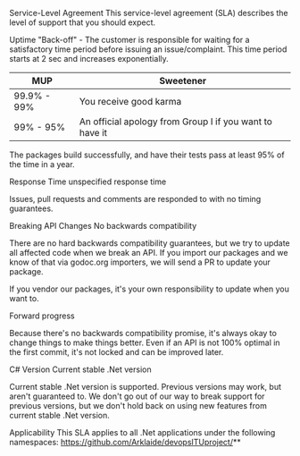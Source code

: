 Service-Level Agreement
This service-level agreement (SLA) describes the level of support that you should expect.

Uptime
"Back-off" - The customer is responsible for waiting for a satisfactory time period before issuing an issue/complaint. This time period starts at 2 sec and increases exponentially.

| MUP         | Sweetener   |
| ----------- | ----------- |
| 99.9% - 99% | You receive good karma  |
| 99% - 95% | An official apology from Group I if you want to have it 

The packages build successfully, and have their tests pass at least 95% of the time in a year.

Response Time
unspecified response time

Issues, pull requests and comments are responded to with no timing guarantees.

Breaking API Changes
No backwards compatibility

There are no hard backwards compatibility guarantees, but we try to update all affected code when we break an API. If you import our packages and we know of that via godoc.org importers, we will send a PR to update your package.

If you vendor our packages, it's your own responsibility to update when you want to.

Forward progress

Because there's no backwards compatibility promise, it's always okay to change things to make things better. Even if an API is not 100% optimal in the first commit, it's not locked and can be improved later.

C# Version
Current stable .Net version

Current stable .Net version is supported. Previous versions may work, but aren't guaranteed to. We don't go out of our way to break support for previous versions, but we don't hold back on using new features from current stable .Net version.

Applicability
This SLA applies to all .Net applications under the following namespaces:
https://github.com/Arklaide/devopsITUproject/**

